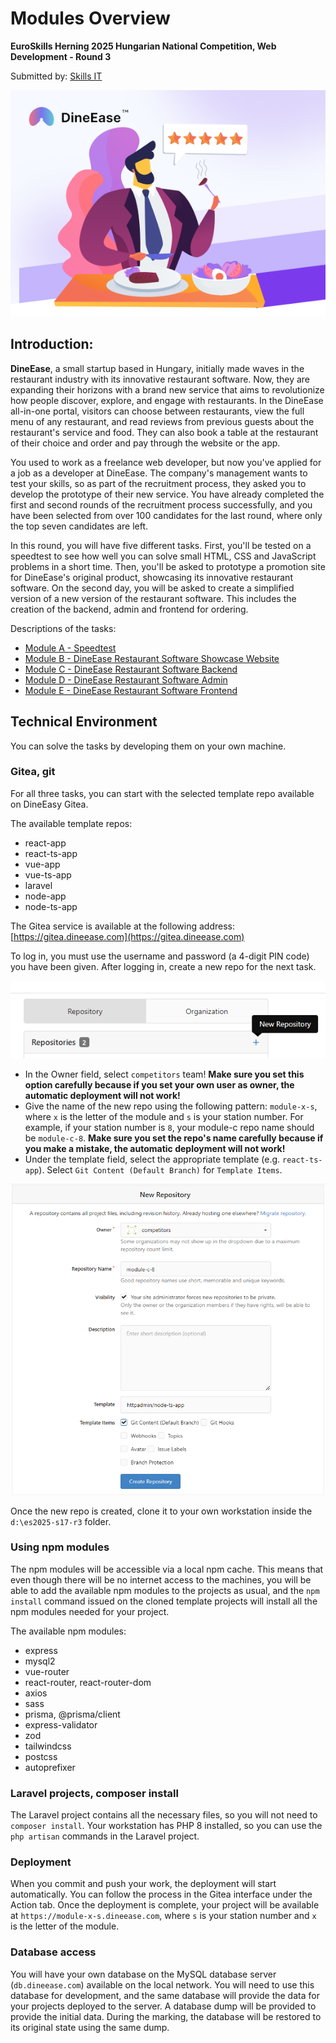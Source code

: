 # Modules Overview

**EuroSkills Herning 2025 Hungarian National Competition, Web Development - Round 3**

Submitted by: [Skills IT](https://skillsit.hu)

![DineEase](assets/images/dineease.png)

## Introduction:

**DineEase**, a small startup based in Hungary, initially made waves in the restaurant industry with its innovative restaurant software. Now, they are expanding their horizons with a brand new service that aims to revolutionize how people discover, explore, and engage with restaurants. In the DineEase all-in-one portal, visitors can choose between restaurants, view the full menu of any restaurant, and read reviews from previous guests about the restaurant's service and food. They can also book a table at the restaurant of their choice and order and pay through the website or the app.

You used to work as a freelance web developer, but now you've applied for a job as a developer at DineEase. The company's management wants to test your skills, so as part of the recruitment process, they asked you to develop the prototype of their new service. You have already completed the first and second rounds of the recruitment process successfully, and you have been selected from over 100 candidates for the last round, where only the top seven candidates are left.

In this round, you will have five different tasks. First, you'll be tested on a speedtest to see how well you can solve small HTML, CSS and JavaScript problems in a short time. Then, you'll be asked to prototype a promotion site for DineEase's original product, showcasing its innovative restaurant software. On the second day, you will be asked to create a simplified version of a new version of the restaurant software. This includes the creation of the backend, admin and frontend for ordering.

Descriptions of the tasks:

- [Module A - Speedtest](module-a.md)
- [Module B - DineEase Restaurant Software Showcase Website](module-b.md)
- [Module C - DineEase Restaurant Software Backend](module-c.md)
- [Module D - DineEase Restaurant Software Admin](module-d.md)
- [Module E - DineEase Restaurant Software Frontend](module-e.md)

## Technical Environment

You can solve the tasks by developing them on your own machine.

### Gitea, git

For all three tasks, you can start with the selected template repo available on DineEasy Gitea.

The available template repos:

- react-app
- react-ts-app
- vue-app
- vue-ts-app
- laravel
- node-app
- node-ts-app

The Gitea service is available at the following address:
[https://gitea.dineease.com](https://gitea.dineease.com)

To log in, you must use the username and password (a 4-digit PIN code) you have been given.
After logging in, create a new repo for the next task.

![Create new repo](assets/images/create-new-repo.png)

- In the Owner field, select `competitors` team! **Make sure you set this option carefully because if you set your own user as owner, the automatic deployment will not work!**
- Give the name of the new repo using the following pattern: `module-x-s`, where `x` is the letter of the module and `s` is your station number. For example, if your station number is `8`, your module-c repo name should be `module-c-8`. **Make sure you set the repo's name carefully because if you make a mistake, the automatic deployment will not work!**
- Under the template field, select the appropriate template (e.g. `react-ts-app`). Select `Git Content (Default Branch)` for `Template Items`.

![Create new repo](assets/images/new-repo-by-template.png)

Once the new repo is created, clone it to your own workstation inside the `d:\es2025-s17-r3` folder.

### Using npm modules

The npm modules will be accessible via a local npm cache. This means that even though there will be no internet access to the machines, you will be able to add the available npm modules to the projects as usual, and the `npm install` command issued on the cloned template projects will install all the npm modules needed for your project.

The available npm modules:

- express
- mysql2
- vue-router
- react-router, react-router-dom
- axios
- sass
- prisma, @prisma/client
- express-validator
- zod
- tailwindcss
- postcss
- autoprefixer

### Laravel projects, composer install

The Laravel project contains all the necessary files, so you will not need to `composer install`. Your workstation has PHP 8 installed, so you can use the `php artisan` commands in the Laravel project.

### Deployment

When you commit and push your work, the deployment will start automatically. You can follow the process in the Gitea interface under the Action tab. Once the deployment is complete, your project will be available at `https://module-x-s.dineease.com`, where `s` is your station number and `x` is the letter of the module.

### Database access

You will have your own database on the MySQL database server (`db.dineease.com`) available on the local network. You will need to use this database for development, and the same database will provide the data for your projects deployed to the server. A database dump will be provided to provide the initial data. During the marking, the database will be restored to its original state using the same dump.
